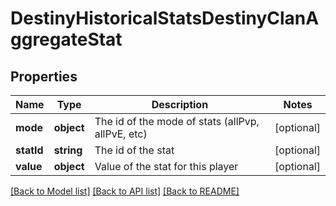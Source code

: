 # DestinyHistoricalStatsDestinyClanAggregateStat

## Properties
Name | Type | Description | Notes
------------ | ------------- | ------------- | -------------
**mode** | **object** | The id of the mode of stats (allPvp, allPvE, etc) | [optional] 
**statId** | **string** | The id of the stat | [optional] 
**value** | **object** | Value of the stat for this player | [optional] 

[[Back to Model list]](../README.md#documentation-for-models) [[Back to API list]](../README.md#documentation-for-api-endpoints) [[Back to README]](../README.md)


